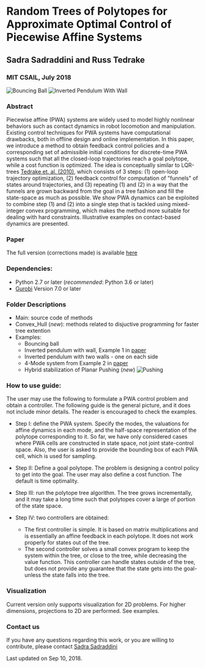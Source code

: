 # Random Trees of Polytopes for Approximate Optimal Control of Piecewise Affine Systems
## Sadra Sadraddini and Russ Tedrake
### MIT CSAIL, July 2018

![Bouncing Ball](https://github.com/sadraddini/PWA-Control/raw/master/Examples/Bouncing_ball/figures/ball_iterations.gif)
![Inverted Pendulum With Wall](https://github.com/sadraddini/PWA-Control/raw/master/Examples/Inv_pendulum_wall/figures/inv_pendulum_wall_iterations.gif)

### Abstract
Piecewise affine (PWA) systems are widely used to model highly nonlinear behaviors such as contact dynamics in robot locomotion and manipulation. Existing control techniques for PWA systems have computational drawbacks, both in offline design and online implementation. 
In this paper, we introduce a method to obtain feedback control policies and a corresponding  set of admissible initial conditions for discrete-time PWA systems such that all the closed-loop trajectories reach a goal polytope, while a cost function is optimized. 
The idea is conceptually similar to LQR-trees [Tedrake et. al. (2010)](https://groups.csail.mit.edu/robotics-center/public_papers/Tedrake10.pdf), which consists of 3 steps: (1) open-loop trajectory optimization, (2) feedback control for computation of "funnels" of states around trajectories, and (3) repeating (1) and (2) in a way that the funnels are grown backward from the goal in a tree fashion and fill the state-space as much as possible. We show PWA dynamics can be exploited to combine step (1) and (2) into a single step that is tackled using mixed-integer convex programming, which makes the method more suitable for dealing with hard constraints. Illustrative examples on contact-based dynamics are presented. 

### Paper
The full version (corrections made) is available [here](https://github.com/sadraddini/PWA-Control/blob/master/paper.pdf)

### Dependencies:
* Python 2.7 or later (*recommended*: Python 3.6 or later)
* [Gurobi](http://www.gurobi.com/) Version 7.0 or later

### Folder Descriptions
* Main: source code of methods
* Convex_Hull (*new*): methods related to disjuctive programming for faster tree extention 
* Examples: 
    * Bouncing ball 
    * Inverted pendulum with wall, Example 1 in [paper](http://groups.csail.mit.edu/robotics-center/public_papers/Marcucci17.pdf)
    * Inverted pendulum with two walls - one on each side
    * 4-Mode system from Example 2 in [paper](https://www.researchgate.net/profile/Michal_Kvasnica/publication/4143171_Computation_of_invariant_sets_for_piecewise_affine_discrete_time_systems_subject_to_bounded_disturbances/links/54d0b5930cf298d65668244c/Computation-of-invariant-sets-for-piecewise-affine-discrete-time-systems-subject-to-bounded-disturbances.pdf)
    * Hybrid stabilization of Planar Pushing (*new*) ![Pushing](https://raw.githubusercontent.com/sadraddini/PWA-Control/master/Examples/pushing_box/figures/output_WayUmi.gif)

### How to use guide:
The user may use the following to formulate a PWA control problem and obtain a controller. The following guide is the general picture, and it does not include minor details. The reader is encouraged to check the examples. 

* Step I: define the PWA system. Specify the modes, the valuations for affine dynamics in each mode, and the half-space representation of the polytope corresponding to it. 
So far, we have only considered cases where PWA cells are constructed in state space, not joint state-control space. Also, the user is asked to provide the bounding box of each PWA cell, which is used for sampling.

* Step II: Define a goal polytope. The problem is designing a control policy to get into the goal. The user may also define a cost function. The default is time optimality. 

* Step III: run the polytope tree algorithm. The tree grows incrementally, and it may take a long time such that polytopes cover a large of portion of the state space.

* Step IV: two controllers are obtained:
    * The first controller is simple. It is based on matrix multiplications and is essentially an affine feedback in each polytope. It does not work properly for states out of the tree. 
    * The second controller solves a small convex program to keep the system within the tree, or close to the tree, while decreasing the value function. This controller can handle states outside of the tree, but does not provide any guarantee that the state gets into the goal- unless the state falls into the tree.

### Visualization
Current version only supports visualization for 2D problems. For higher dimensions, projections to 2D are performed. See examples. 

### Contact us
If you have any questions regarding this work, or you are willing to contribute, please contact [Sadra Sadraddini](sadra@mit.edu) 

Last updated on Sep 10, 2018. 